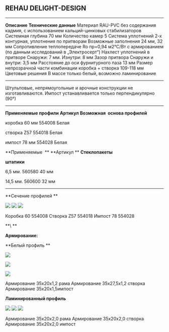 ## REHAU DELIGHT-DESIGN

* * *

  **Описание**                                             **Технические данные**
  Материал                                                 RAU-PVC без содержания кадмия, с использованием кальций-цинковых стабилизаторов
  Системная глубина                                        70 мм
  Количество камер                                         5
  Система уплотнений                                       2-х контурная, уплотнения по притворам
  Возможные заполнения                                     24 мм, 32 мм
  Сопротивление теплопередаче                              Ro пр=0,94 м2°С/Вт с армированием (по данным исследований в „Электросерт“)
  Нахлест уплотнений в притворе                            Снаружи: 7 мм. Изнутри: 8 мм
  Зазор притвора                                           Снаружи и внутри: 3,5 мм
  Расстояние до оси фурнитурного паза                      13 мм
  Размер непрозрачной части комбинации коробка + створка   109-118 мм
  Цветовые решения                                         В массе только белый, возможно ламинирование

* * *

Штульповые, непрямоугольные и арочные конструкции не изготавливаются.
Импост устанавливается только перпендикулярно (90°)

* * *

  **Применяемые профили**   **Артикул**    **Возможная  основа профилей**

  коробка 60 мм             554008         Белая

  створка Z57               554018         Белая

  импост 78 мм              554028         Белая

  **Применяемые  **         **Артикул **   **Стеклопакеты**

  **штапики**                              

  6,5 мм.                   560580         40 мм

  14,5 мм.                  560600         32 мм

* * *

**Сечение профилей **

![](Delight-Design/media/image1.png)
![](./Delight-Design/media/image2.png)
![](./Delight-Design/media/image3.png)

Коробка 60 554008 Створка Z57 554018 Импост 78 554028

**\\
**

**Армирование:**

**Белый профиль **

![](./Delight-Design/media/image4.png)

![](./Delight-Design/media/image5.png)

![](./Delight-Design/media/image6.png)

Армирование 35х20х1,2 рама Армирование 35х27,5х1,2 створка Армирование
35x20x1,5импост

**Ламинированный профиль**

![](./Delight-Design/media/image4.png)
![](./Delight-Design/media/image5.png)
![](./Delight-Design/media/image6.png)

Армирование 35х20х2,0 рама Армирование 35х20х2,0 створка Армирование
35x20x2,0 импост
